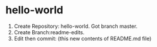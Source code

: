 # hello-world
1. Create Repository: hello-world. Got branch master.
2. Create Branch:readme-edits.
3. Edit then commit: (this new contents of README.md file)
